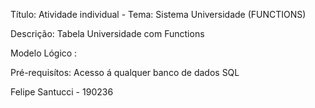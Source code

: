 Título: Atividade individual - Tema: Sistema Universidade (FUNCTIONS)

Descrição: Tabela Universidade com Functions

Modelo Lógico :

Pré-requisítos: Acesso á qualquer banco de dados SQL

Felipe Santucci - 190236
